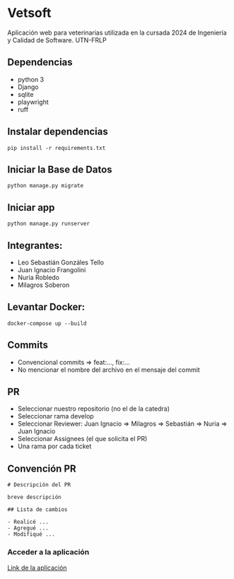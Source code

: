 # Vetsoft

Aplicación web para veterinarias utilizada en la cursada 2024 de Ingeniería y Calidad de Software. UTN-FRLP

## Dependencias

- python 3
- Django
- sqlite
- playwright
- ruff

## Instalar dependencias

`pip install -r requirements.txt`

## Iniciar la Base de Datos

`python manage.py migrate`

## Iniciar app

`python manage.py runserver`

## Integrantes:


* Leo Sebastián Gonzáles Tello
* Juan Ignacio Frangolini  
* Nuria Robledo  
* Milagros Soberon

## Levantar Docker:

`docker-compose up --build`

## Commits
- Convencional commits => feat:..., fix:...
- No mencionar el nombre del archivo en el mensaje del commit


## PR
- Seleccionar nuestro repositorio (no el de la catedra)
- Seleccionar rama develop
- Seleccionar Reviewer: Juan Ignacio => Milagros => Sebastián => Nuria => Juan Ignacio
- Seleccionar Assignees (el que solicita el PR)
- Una rama por cada ticket

## Convención PR
    # Descripción del PR

    breve descripción

    ## Lista de cambios

    - Realicé ...
    - Agregué ...
    - Modifiqué ...


### Acceder a la aplicación
[Link de la aplicación](http://localhost:8000/)